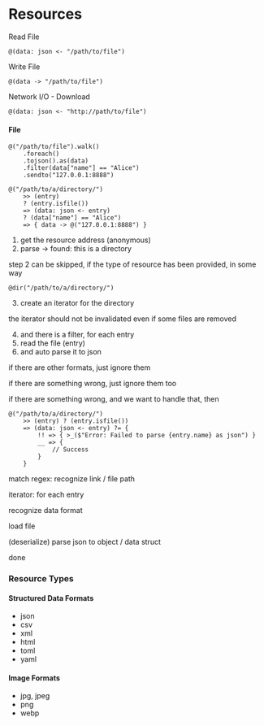 # Resources

Read File

```
@(data: json <- "/path/to/file")
```

Write File

```
@(data -> "/path/to/file")
```

Network I/O - Download

```
@(data: json <- "http://path/to/file")
```



#### File

```
@("/path/to/file").walk()
    .foreach()
    .tojson().as(data)
    .filter(data["name"] == "Alice")
    .sendto("127.0.0.1:8888")

@("/path/to/a/directory/")
    >> (entry)
    ? (entry.isfile())
    => (data: json <- entry)
    ? (data["name"] == "Alice") 
    => { data -> @("127.0.0.1:8888") }
```

1. get the resource address (anonymous)
2. parse -> found: this is a directory

step 2 can be skipped, if the type of resource has been provided, in some way

```
@dir("/path/to/a/directory/")
```

3. create an iterator for the directory

the iterator should not be invalidated even if some files are removed

4. and there is a filter, for each entry
5. read the file (entry)
6. and auto parse it to json

if there are other formats, just ignore them

if there are something wrong, just ignore them too

if there are something wrong, and we want to handle that, then

```
@("/path/to/a/directory/")
    >> (entry) ? (entry.isfile())
    => (data: json <- entry) ?= {
        !! => { >_($"Error: Failed to parse {entry.name} as json") }
        __ => {
            // Success
        }
    }
```

match regex: recognize link / file path

iterator: for each entry

recognize data format

load file

(deserialize) parse json to object / data struct

done

### Resource Types

#### Structured Data Formats

* json
* csv
* xml
* html
* toml
* yaml

#### Image Formats

* jpg, jpeg
* png
* webp
